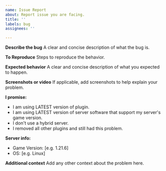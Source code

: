 ```yaml
---
name: Issue Report
about: Report issue you are facing.
title: ''
labels: bug
assignees: ''

---
```


**Describe the bug**
A clear and concise description of what the bug is.

**To Reproduce**
Steps to reproduce the behavior.

**Expected behavior**
A clear and concise description of what you expected to happen.

**Screenshots or video**
If applicable, add screenshots to help explain your problem.

**I promise:**
 - I am using LATEST version of plugin.
 - I am using LATEST version of server software that support my server's game version.
 - I don't use a hybrid server.
 - I removed all other plugins and still had this problem.

**Server info:**
 - Game Version: [e.g. 1.21.6]
 - OS: [e.g. Linux]

**Additional context**
Add any other context about the problem here.
